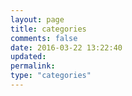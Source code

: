 ```yaml
---
layout: page
title: categories
comments: false
date: 2016-03-22 13:22:40
updated:
permalink:
type: "categories"
---
```

